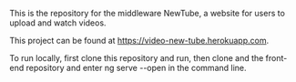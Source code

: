 This is the repository for the middleware NewTube, a website for users to upload and watch videos.

This project can be found at https://video-new-tube.herokuapp.com.

To run locally, first clone this repository and run, then clone and the front-end repository and enter ng serve --open in the command line.
